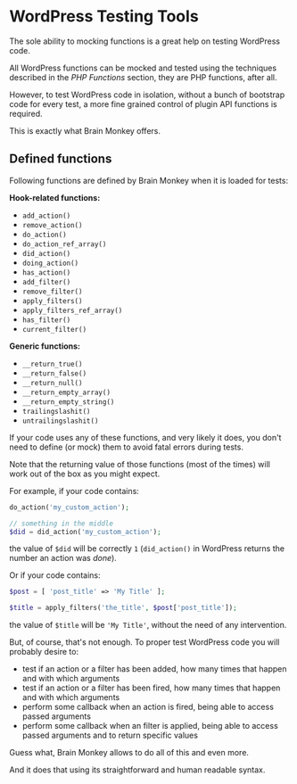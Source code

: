 <!--
currentMenu: "wptools"
currentSection: "WordPress"
title: "WordPress Testing Tools"
-->
# WordPress Testing Tools

The sole ability to mocking functions is a great help on testing WordPress code.

All WordPress functions can be mocked and tested using the techniques described in the *PHP Functions* section, they are PHP functions, after all.

However, to test WordPress code in isolation, without a bunch of bootstrap code for every test, a more fine grained control of plugin API functions is required.

This is exactly what Brain Monkey offers.



## Defined functions

Following functions are defined by Brain Monkey when it is loaded for tests:



**Hook-related functions:**

 - `add_action()`
 - `remove_action()`
 - `do_action()`
 - `do_action_ref_array()`
 - `did_action()`
 - `doing_action()`
 - `has_action()`
 - `add_filter()`
 - `remove_filter()`
 - `apply_filters()`
 - `apply_filters_ref_array()`
 - `has_filter()`
 - `current_filter()`

**Generic functions:**

 - `__return_true()`
 - `__return_false()`
 - `__return_null()`
 - `__return_empty_array()`
 - `__return_empty_string()`
 - `trailingslashit()`
 - `untrailingslashit()`



If your code uses any of these functions, and very likely it does, you don't need to define (or mock) them
to avoid fatal errors during tests.

Note that the returning value of those functions (most of the times) will work out of the box as you might expect.

For example, if your code contains:

```php
do_action('my_custom_action');

// something in the middle
$did = did_action('my_custom_action');
```
the value of `$did` will be correctly `1` (`did_action()` in WordPress returns the number an action was *done*).

Or if your code contains:

```php
$post = [ 'post_title' => 'My Title' ];

$title = apply_filters('the_title', $post['post_title']);
```
the value of `$title` will be `'My Title'`, without the need of any intervention.

But, of course, that's not enough. To proper test WordPress code you will probably desire to:

 - test if an action or a filter has been added, how many times that happen and with which arguments
 - test if an action or a filter has been fired, how many times that happen and with which arguments
 - perform some callback when an action is fired, being able to access passed arguments
 - perform some callback when an filter is applied, being able to access passed arguments and to return specific values

Guess what, Brain Monkey allows to do all of this and even more.

And it does that using its straightforward and human readable syntax.